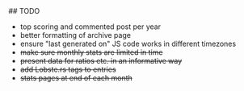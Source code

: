 <a name="todo"/>
## TODO

* top scoring and commented post per year
* better formatting of archive page
* ensure "last generated on" JS code works in different timezones
* <strike>make sure monthly stats are limited in time</strike>
* <strike>present data for ratios etc. in an informative way</strike>
* <strike>add Lobste.rs tags to entries</strike>
* <strike>stats pages at end of each month</strike>
